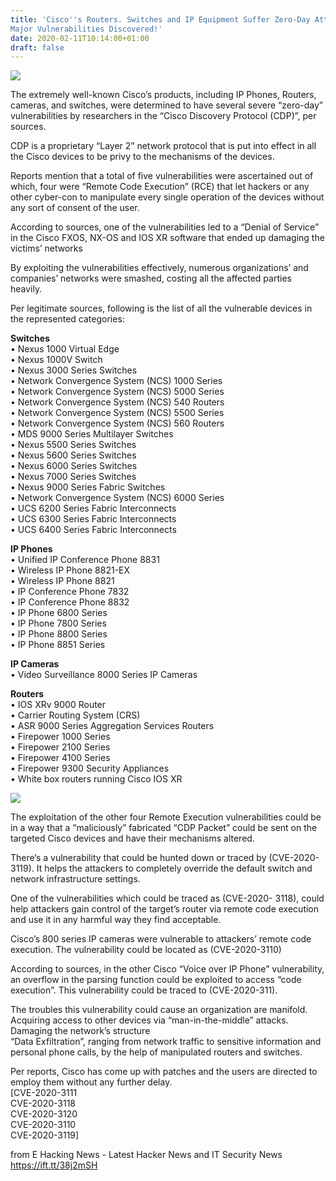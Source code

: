 ```yaml
---
title: 'Cisco''s Routers. Switches and IP Equipment Suffer Zero-Day Attacks!
Major Vulnerabilities Discovered!'
date: 2020-02-11T10:14:00+01:00
draft: false
---
```


[![](https://1.bp.blogspot.com/-AxyDEM3I1jo/XkFor04k3lI/AAAAAAAAJ9I/SPqFvaN1vmALD0VqYhN_6xKf3FmlDLLAACLcBGAsYHQ/s640/22.jpg)](https://1.bp.blogspot.com/-AxyDEM3I1jo/XkFor04k3lI/AAAAAAAAJ9I/SPqFvaN1vmALD0VqYhN_6xKf3FmlDLLAACLcBGAsYHQ/s1600/22.jpg)

  
The extremely well-known Cisco’s products, including IP Phones, Routers, cameras, and switches, were determined to have several severe “zero-day” vulnerabilities by researchers in the “Cisco Discovery Protocol (CDP)”, per sources.  
  
CDP is a proprietary “Layer 2” network protocol that is put into effect in all the Cisco devices to be privy to the mechanisms of the devices.  
  
Reports mention that a total of five vulnerabilities were ascertained out of which, four were “Remote Code Execution” (RCE) that let hackers or any other cyber-con to manipulate every single operation of the devices without any sort of consent of the user.  
  
According to sources, one of the vulnerabilities led to a “Denial of Service” in the Cisco FXOS, NX-OS and IOS XR software that ended up damaging the victims’ networks  
  
By exploiting the vulnerabilities effectively, numerous organizations’ and companies’ networks were smashed, costing all the affected parties heavily.  
  
Per legitimate sources, following is the list of all the vulnerable devices in the represented categories:  
  
**Switches**  
• Nexus 1000 Virtual Edge  
• Nexus 1000V Switch  
• Nexus 3000 Series Switches  
• Network Convergence System (NCS) 1000 Series  
• Network Convergence System (NCS) 5000 Series  
• Network Convergence System (NCS) 540 Routers  
• Network Convergence System (NCS) 5500 Series  
• Network Convergence System (NCS) 560 Routers  
• MDS 9000 Series Multilayer Switches  
• Nexus 5500 Series Switches  
• Nexus 5600 Series Switches  
• Nexus 6000 Series Switches  
• Nexus 7000 Series Switches  
• Nexus 9000 Series Fabric Switches  
• Network Convergence System (NCS) 6000 Series  
• UCS 6200 Series Fabric Interconnects  
• UCS 6300 Series Fabric Interconnects  
• UCS 6400 Series Fabric Interconnects  
  
**IP Phones**  
• Unified IP Conference Phone 8831  
• Wireless IP Phone 8821-EX  
• Wireless IP Phone 8821  
• IP Conference Phone 7832  
• IP Conference Phone 8832  
• IP Phone 6800 Series  
• IP Phone 7800 Series  
• IP Phone 8800 Series  
• IP Phone 8851 Series  
  
**IP Cameras**  
• Video Surveillance 8000 Series IP Cameras  
  
**Routers**  
• IOS XRv 9000 Router  
• Carrier Routing System (CRS)  
• ASR 9000 Series Aggregation Services Routers  
• Firepower 1000 Series  
• Firepower 2100 Series  
• Firepower 4100 Series  
• Firepower 9300 Security Appliances  
• White box routers running Cisco IOS XR  

[![](https://1.bp.blogspot.com/-PcZ-FaozoiI/XkFoxjB9l4I/AAAAAAAAJ9M/6ob4VjLJYEAbOa9C_fQiIInAYF3s6BEcQCLcBGAsYHQ/s640/23.jpg)](https://1.bp.blogspot.com/-PcZ-FaozoiI/XkFoxjB9l4I/AAAAAAAAJ9M/6ob4VjLJYEAbOa9C_fQiIInAYF3s6BEcQCLcBGAsYHQ/s1600/23.jpg)

  
The exploitation of the other four Remote Execution vulnerabilities could be in a way that a “maliciously” fabricated “CDP Packet” could be sent on the targeted Cisco devices and have their mechanisms altered.  
  
There’s a vulnerability that could be hunted down or traced by (CVE-2020-3119). It helps the attackers to completely override the default switch and network infrastructure settings.  
  
One of the vulnerabilities which could be traced as (CVE-2020- 3118), could help attackers gain control of the target’s router via remote code execution and use it in any harmful way they find acceptable.  
  
Cisco’s 800 series IP cameras were vulnerable to attackers’ remote code execution. The vulnerability could be located as (CVE-2020-3110)  
  
According to sources, in the other Cisco “Voice over IP Phone” vulnerability, an overflow in the parsing function could be exploited to access “code execution”. This vulnerability could be traced to (CVE-2020-311).  
  
The troubles this vulnerability could cause an organization are manifold.  
Acquiring access to other devices via “man-in-the-middle” attacks.  
Damaging the network’s structure  
“Data Exfiltration”, ranging from network traffic to sensitive information and personal phone calls, by the help of manipulated routers and switches.  
  
Per reports, Cisco has come up with patches and the users are directed to employ them without any further delay.  
\[CVE-2020-3111  
CVE-2020-3118  
CVE-2020-3120  
CVE-2020-3110  
CVE-2020-3119\]  
  
  

  
  
from E Hacking News - Latest Hacker News and IT Security News https://ift.tt/38j2mSH